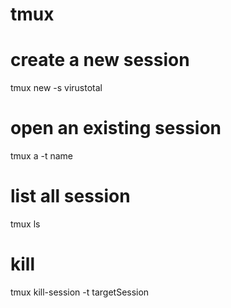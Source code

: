 # tmux

# create a new session
tmux new -s virustotal

# open an existing session
tmux a -t name

# list all session
tmux ls

# kill
tmux kill-session -t targetSession